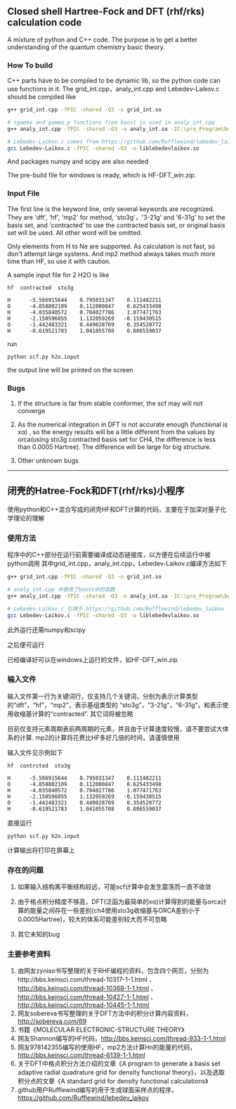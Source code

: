 
## Closed shell Hartree-Fock and DFT (rhf/rks) calculation code

A mixture of python and C++ code. The purpose is to get a better understanding of the quantum chemistry basic theory. 

### How To build

C++ parts have to be compiled to be dynamic lib, so the python code can use functions in it. The grid_int.cpp，analy_int.cpp and Lebedev-Laikov.c should be compiled like

```bash
g++ grid_int.cpp -fPIC -shared -O3 -o grid_int.so

# tgamma and gamma_p functions from boost is used in analy_int.cpp
g++ analy_int.cpp -fPIC -shared -O3 -o analy_int.so -IC:\pro_Program\boost_1_64_0 

# Lebedev-Laikov.c comes from https://github.com/Rufflewind/lebedev_laikov
gcc Lebedev-Laikov.c -fPIC -shared -O3 -o liblebedevlaikov.so 
```

And packages numpy and scipy are also needed

The pre-build file for windows is ready, which is HF-DFT_win.zip.

### Input File

The first line is the keyword line, only several keywords are recognized. They are 'dft', 'hf', 'mp2' for method, 'sto3g'，'3-21g' and '6-31g' to set the basis set, and 'contracted' to use the contracted basis set, or original basis set will be used. All other word will be omitted.

Only elements from H to Ne are supported. As calculation is not fast, so don't attempt large systems. And mp2 method always takes much more time than HF, so use it with caution.

A sample input file for 2 H2O is like 

```
hf  contracted  sto3g                                       
                                                           
H      -5.566915644    0.795031347    0.111482211          
O      -4.858802109    0.112000847    0.625433498 
H      -4.035840572    0.704027786    1.077471763 
H      -2.150596855    1.132059269   -0.159430515 
O      -1.442483321    0.449028769    0.354520772 
H      -0.619521783    1.041055708    0.806559037 
```

run 

```
python scf.py h2o.input
```

the output line will be printed on the screen



### Bugs


1. If the structure is far from stable conformer, the scf may will not converge

2. As the numerical integration in DFT is not accurate enough (functional is xα) , so the energy results will be a little different from the values by orca(using sto3g contracted basis set for CH4, the difference is less than 0.0005 Hartree). The difference will be large for big structure.

3. Other unknown bugs


---------------------------------------------------------------------


## 闭壳的Hatree-Fock和DFT(rhf/rks)小程序

使用python和C++混合写成的闭壳HF和DFT计算的代码，主要在于加深对量子化学理论的理解

### 使用方法


程序中的C++部分在运行前需要编译成动态链接库，以方便在后续运行中被python调用
其中grid_int.cpp，analy_int.cpp，Lebedev-Laikov.c编译方法如下


```bash
g++ grid_int.cpp -fPIC -shared -O3 -o grid_int.so

# analy_int.cpp 中使用了boost中的函数
g++ analy_int.cpp -fPIC -shared -O3 -o analy_int.so -IC:\pro_Program\boost_1_64_0 

# Lebedev-Laikov.c 引用于 https://github.com/Rufflewind/lebedev_laikov
gcc Lebedev-Laikov.c -fPIC -shared -O3 -o liblebedevlaikov.so 
```

此外运行还需numpy和scipy


之后便可运行

已经编译好可以在windows上运行的文件，如HF-DFT_win.zip




### 输入文件 


输入文件第一行为关键词行，仅支持几个关键词，分别为表示计算类型的“dft”，“hf”，“mp2”，表示基组类型的 “sto3g”，“3-21g”，“6-31g”，和表示使用收缩基计算的“contracted”. 其它词将被忽略

目前仅支持元素周期表前两周期的元素，并且由于计算速度较慢，请不要尝试大体系的计算. mp2的计算将花费比HF多好几倍的时间，请谨慎使用


输入文件见示例如下

```
hf  contrcted  sto3g                                       
                                                           
H      -5.566915644    0.795031347    0.111482211          
O      -4.858802109    0.112000847    0.625433498 
H      -4.035840572    0.704027786    1.077471763 
H      -2.150596855    1.132059269   -0.159430515 
O      -1.442483321    0.449028769    0.354520772 
H      -0.619521783    1.041055708    0.806559037 
```

直接运行

```
python scf.py h2o.input
```

计算输出将打印在屏幕上




### 存在的问题


1. 如果输入结构离平衡结构较远，可能scf计算中会发生震荡而一直不收敛

2. 由于格点积分精度不够高，DFT(泛函为最简单的xα)计算得到的能量与orca计算的能量之间存在一些差别(ch4使用sto3g收缩基与ORCA差别小于0.0005Hartree)，较大的体系可能差别较大而不可忽略

3. 其它未知的bug


### 主要参考资料


1. 由网友zyniso书写整理的关于RHF编程的资料，包含四个网页，分别为http://bbs.keinsci.com/thread-10317-1-1.html 、 http://bbs.keinsci.com/thread-10368-1-1.html 、 http://bbs.keinsci.com/thread-10427-1-1.html 、 http://bbs.keinsci.com/thread-10445-1-1.html
2. 网友sobereva书写整理的关于DFT方法中的积分计算内容资料，http://sobereva.com/69
3. 书籍《MOLECULAR ELECTRONIC-STRUCTURE THEORY》
4. 网友Shannon编写的HF代码，http://bbs.keinsci.com/thread-933-1-1.html
5. 网友978142355编写的使用HF，mp2方法计算Hn的能量的代码，http://bbs.keinsci.com/thread-6139-1-1.html
6. 关于DFT中格点积分方法介绍的文章《A program to generate a basis set adaptive radial quadrature grid for density functional theory》，以及选取积分点的文章《A standard grid for density functional calculations》
7. github用户Rufflewind编写的用于生成球面采样点的程序，https://github.com/Rufflewind/lebedev_laikov
